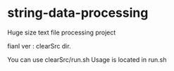 # string-data-processing

Huge size text file processing project

fianl ver : clearSrc dir.

You can use clearSrc/run.sh
Usage is located in run.sh
